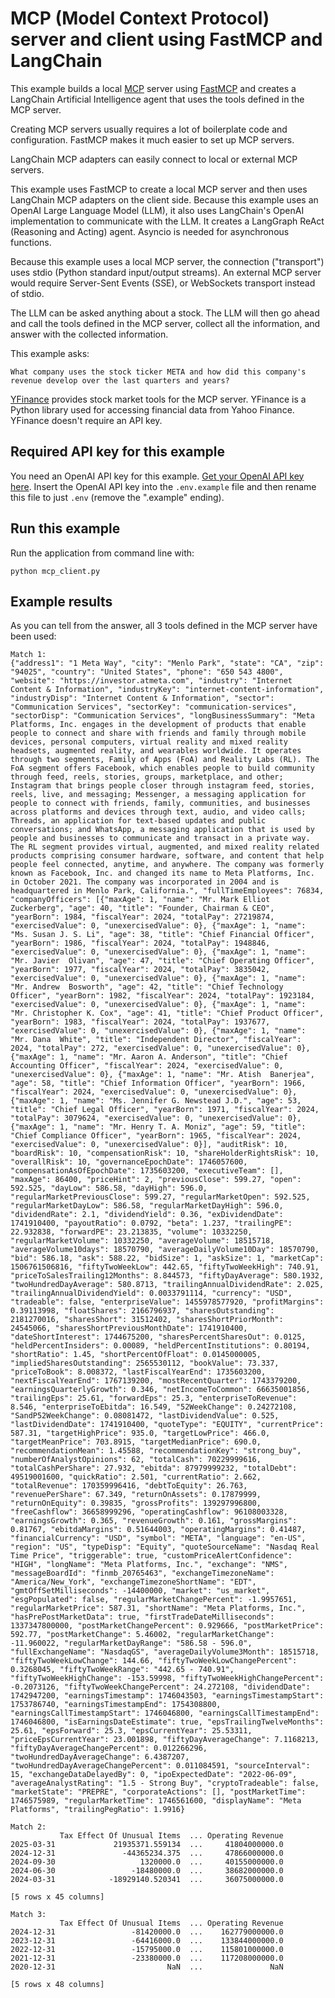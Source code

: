 # MCP (Model Context Protocol) server and client using FastMCP and LangChain

This example builds a local [MCP](https://modelcontextprotocol.io/introduction) server using [FastMCP](https://github.com/jlowin/fastmcp) and creates a LangChain Artificial Intelligence agent that uses the tools defined in the MCP server.

Creating MCP servers usually requires a lot of boilerplate code and configuration. FastMCP makes it much easier to set up MCP servers.

LangChain MCP adapters can easily connect to local or external MCP servers.

This example uses FastMCP to create a local MCP server and then uses LangChain MCP adapters on the client side. Because this example uses an OpenAI Large Language Model (LLM), it also uses LangChain's OpenAI implementation to communicate with the LLM. It creates a LangGraph ReAct (Reasoning and Acting) agent. Asyncio is needed for asynchronous functions.

Because this example uses a local MCP server, the connection ("transport") uses stdio (Python standard input/output streams). An external MCP server would require Server-Sent Events (SSE), or WebSockets transport instead of stdio.

The LLM can be asked anything about a stock. The LLM will then go ahead and call the tools defined in the MCP server, collect all the information, and answer with the collected information.

This example asks:

```
What company uses the stock ticker META and how did this company's revenue develop over the last quarters and years?
```

[YFinance](https://github.com/ranaroussi/yfinance) provides stock market tools for the MCP server. YFinance is a Python library used for accessing financial data from Yahoo Finance. YFinance doesn't require an API key.

## Required API key for this example

You need an OpenAI API key for this example. [Get your OpenAI API key here](https://platform.openai.com/login). Insert the OpenAI API key into the `.env.example` file and then rename this file to just `.env` (remove the ".example" ending).

## Run this example

Run the application from command line with:

```
python mcp_client.py
```

## Example results

As you can tell from the answer, all 3 tools defined in the MCP server have been used:

```
Match 1:
{"address1": "1 Meta Way", "city": "Menlo Park", "state": "CA", "zip": "94025", "country": "United States", "phone": "650 543 4800", "website": "https://investor.atmeta.com", "industry": "Internet Content & Information", "industryKey": "internet-content-information", "industryDisp": "Internet Content & Information", "sector": "Communication Services", "sectorKey": "communication-services", "sectorDisp": "Communication Services", "longBusinessSummary": "Meta Platforms, Inc. engages in the development of products that enable people to connect and share with friends and family through mobile devices, personal computers, virtual reality and mixed reality headsets, augmented reality, and wearables worldwide. It operates through two segments, Family of Apps (FoA) and Reality Labs (RL). The FoA segment offers Facebook, which enables people to build community through feed, reels, stories, groups, marketplace, and other; Instagram that brings people closer through instagram feed, stories, reels, live, and messaging; Messenger, a messaging application for people to connect with friends, family, communities, and businesses across platforms and devices through text, audio, and video calls; Threads, an application for text-based updates and public conversations; and WhatsApp, a messaging application that is used by people and businesses to communicate and transact in a private way. The RL segment provides virtual, augmented, and mixed reality related products comprising consumer hardware, software, and content that help people feel connected, anytime, and anywhere. The company was formerly known as Facebook, Inc. and changed its name to Meta Platforms, Inc. in October 2021. The company was incorporated in 2004 and is headquartered in Menlo Park, California.", "fullTimeEmployees": 76834, "companyOfficers": [{"maxAge": 1, "name": "Mr. Mark Elliot Zuckerberg", "age": 40, "title": "Founder, Chairman & CEO", "yearBorn": 1984, "fiscalYear": 2024, "totalPay": 27219874, "exercisedValue": 0, "unexercisedValue": 0}, {"maxAge": 1, "name": "Ms. Susan J. S. Li", "age": 38, "title": "Chief Financial Officer", "yearBorn": 1986, "fiscalYear": 2024, "totalPay": 1948846, "exercisedValue": 0, "unexercisedValue": 0}, {"maxAge": 1, "name": "Mr. Javier  Olivan", "age": 47, "title": "Chief Operating Officer", "yearBorn": 1977, "fiscalYear": 2024, "totalPay": 3835042, "exercisedValue": 0, "unexercisedValue": 0}, {"maxAge": 1, "name": "Mr. Andrew  Bosworth", "age": 42, "title": "Chief Technology Officer", "yearBorn": 1982, "fiscalYear": 2024, "totalPay": 1923184, "exercisedValue": 0, "unexercisedValue": 0}, {"maxAge": 1, "name": "Mr. Christopher K. Cox", "age": 41, "title": "Chief Product Officer", "yearBorn": 1983, "fiscalYear": 2024, "totalPay": 1937677, "exercisedValue": 0, "unexercisedValue": 0}, {"maxAge": 1, "name": "Mr. Dana  White", "title": "Independent Director", "fiscalYear": 2024, "totalPay": 272, "exercisedValue": 0, "unexercisedValue": 0}, {"maxAge": 1, "name": "Mr. Aaron A. Anderson", "title": "Chief Accounting Officer", "fiscalYear": 2024, "exercisedValue": 0, "unexercisedValue": 0}, {"maxAge": 1, "name": "Mr. Atish  Banerjea", "age": 58, "title": "Chief Information Officer", "yearBorn": 1966, "fiscalYear": 2024, "exercisedValue": 0, "unexercisedValue": 0}, {"maxAge": 1, "name": "Ms. Jennifer G. Newstead J.D.", "age": 53, "title": "Chief Legal Officer", "yearBorn": 1971, "fiscalYear": 2024, "totalPay": 3079624, "exercisedValue": 0, "unexercisedValue": 0}, {"maxAge": 1, "name": "Mr. Henry T. A. Moniz", "age": 59, "title": "Chief Compliance Officer", "yearBorn": 1965, "fiscalYear": 2024, "exercisedValue": 0, "unexercisedValue": 0}], "auditRisk": 10, "boardRisk": 10, "compensationRisk": 10, "shareHolderRightsRisk": 10, "overallRisk": 10, "governanceEpochDate": 1746057600, "compensationAsOfEpochDate": 1735603200, "executiveTeam": [], "maxAge": 86400, "priceHint": 2, "previousClose": 599.27, "open": 592.525, "dayLow": 586.58, "dayHigh": 596.0, "regularMarketPreviousClose": 599.27, "regularMarketOpen": 592.525, "regularMarketDayLow": 586.58, "regularMarketDayHigh": 596.0, "dividendRate": 2.1, "dividendYield": 0.36, "exDividendDate": 1741910400, "payoutRatio": 0.0792, "beta": 1.237, "trailingPE": 22.932838, "forwardPE": 23.213835, "volume": 10332250, "regularMarketVolume": 10332250, "averageVolume": 18515718, "averageVolume10days": 18570790, "averageDailyVolume10Day": 18570790, "bid": 586.18, "ask": 588.22, "bidSize": 1, "askSize": 1, "marketCap": 1506761506816, "fiftyTwoWeekLow": 442.65, "fiftyTwoWeekHigh": 740.91, "priceToSalesTrailing12Months": 8.844573, "fiftyDayAverage": 580.1932, "twoHundredDayAverage": 580.8713, "trailingAnnualDividendRate": 2.025, "trailingAnnualDividendYield": 0.0033791114, "currency": "USD", "tradeable": false, "enterpriseValue": 1455978577920, "profitMargins": 0.39113998, "floatShares": 2166796937, "sharesOutstanding": 2181270016, "sharesShort": 31512402, "sharesShortPriorMonth": 24545066, "sharesShortPreviousMonthDate": 1741910400, "dateShortInterest": 1744675200, "sharesPercentSharesOut": 0.0125, "heldPercentInsiders": 0.00089, "heldPercentInstitutions": 0.80194, "shortRatio": 1.45, "shortPercentOfFloat": 0.0145000005, "impliedSharesOutstanding": 2565530112, "bookValue": 73.337, "priceToBook": 8.008372, "lastFiscalYearEnd": 1735603200, "nextFiscalYearEnd": 1767139200, "mostRecentQuarter": 1743379200, "earningsQuarterlyGrowth": 0.346, "netIncomeToCommon": 66635001856, "trailingEps": 25.61, "forwardEps": 25.3, "enterpriseToRevenue": 8.546, "enterpriseToEbitda": 16.549, "52WeekChange": 0.24272108, "SandP52WeekChange": 0.08081472, "lastDividendValue": 0.525, "lastDividendDate": 1741910400, "quoteType": "EQUITY", "currentPrice": 587.31, "targetHighPrice": 935.0, "targetLowPrice": 466.0, "targetMeanPrice": 703.8915, "targetMedianPrice": 690.0, "recommendationMean": 1.45588, "recommendationKey": "strong_buy", "numberOfAnalystOpinions": 62, "totalCash": 70229999616, "totalCashPerShare": 27.932, "ebitda": 87979999232, "totalDebt": 49519001600, "quickRatio": 2.501, "currentRatio": 2.662, "totalRevenue": 170359996416, "debtToEquity": 26.763, "revenuePerShare": 67.349, "returnOnAssets": 0.17879999, "returnOnEquity": 0.39835, "grossProfits": 139297996800, "freeCashflow": 36658999296, "operatingCashflow": 96108003328, "earningsGrowth": 0.365, "revenueGrowth": 0.161, "grossMargins": 0.81767, "ebitdaMargins": 0.51644003, "operatingMargins": 0.41487, "financialCurrency": "USD", "symbol": "META", "language": "en-US", "region": "US", "typeDisp": "Equity", "quoteSourceName": "Nasdaq Real Time Price", "triggerable": true, "customPriceAlertConfidence": "HIGH", "longName": "Meta Platforms, Inc.", "exchange": "NMS", "messageBoardId": "finmb_20765463", "exchangeTimezoneName": "America/New_York", "exchangeTimezoneShortName": "EDT", "gmtOffSetMilliseconds": -14400000, "market": "us_market", "esgPopulated": false, "regularMarketChangePercent": -1.9957651, "regularMarketPrice": 587.31, "shortName": "Meta Platforms, Inc.", "hasPrePostMarketData": true, "firstTradeDateMilliseconds": 1337347800000, "postMarketChangePercent": 0.929666, "postMarketPrice": 592.77, "postMarketChange": 5.46002, "regularMarketChange": -11.960022, "regularMarketDayRange": "586.58 - 596.0", "fullExchangeName": "NasdaqGS", "averageDailyVolume3Month": 18515718, "fiftyTwoWeekLowChange": 144.66, "fiftyTwoWeekLowChangePercent": 0.3268045, "fiftyTwoWeekRange": "442.65 - 740.91", "fiftyTwoWeekHighChange": -153.59998, "fiftyTwoWeekHighChangePercent": -0.2073126, "fiftyTwoWeekChangePercent": 24.272108, "dividendDate": 1742947200, "earningsTimestamp": 1746043503, "earningsTimestampStart": 1753786740, "earningsTimestampEnd": 1754308800, "earningsCallTimestampStart": 1746046800, "earningsCallTimestampEnd": 1746046800, "isEarningsDateEstimate": true, "epsTrailingTwelveMonths": 25.61, "epsForward": 25.3, "epsCurrentYear": 25.53311, "priceEpsCurrentYear": 23.001898, "fiftyDayAverageChange": 7.1168213, "fiftyDayAverageChangePercent": 0.012266296, "twoHundredDayAverageChange": 6.4387207, "twoHundredDayAverageChangePercent": 0.011084591, "sourceInterval": 15, "exchangeDataDelayedBy": 0, "ipoExpectedDate": "2022-06-09", "averageAnalystRating": "1.5 - Strong Buy", "cryptoTradeable": false, "marketState": "PREPRE", "corporateActions": [], "postMarketTime": 1746575989, "regularMarketTime": 1746561600, "displayName": "Meta Platforms", "trailingPegRatio": 1.9916}

Match 2:
           Tax Effect Of Unusual Items  ... Operating Revenue
2025-03-31             21935371.559134  ...     41804000000.0
2024-12-31               -44365234.375  ...     47866000000.0
2024-09-30                   1320000.0  ...     40155000000.0
2024-06-30                 -18480000.0  ...     38682000000.0
2024-03-31            -18929140.520341  ...     36075000000.0

[5 rows x 45 columns]

Match 3:
           Tax Effect Of Unusual Items  ... Operating Revenue
2024-12-31                 -81420000.0  ...    162779000000.0
2023-12-31                 -64416000.0  ...    133844000000.0
2022-12-31                 -15795000.0  ...    115801000000.0
2021-12-31                 -23380000.0  ...    117208000000.0
2020-12-31                         NaN  ...               NaN

[5 rows x 48 columns]
```

